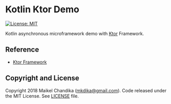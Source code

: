 # Kotlin Ktor Demo

[![License: MIT](https://img.shields.io/badge/License-MIT-blue.svg)](/LICENSE)

Kotlin asynchronous microframework demo with [Ktor](http://ktor.io/) Framework.



## Reference

- [Ktor Framework](http://ktor.io/)



## Copyright and License

Copyright 2018 Maikel Chandika (mkdika@gmail.com). Code released under the
MIT License. See [LICENSE](/LICENSE) file.



